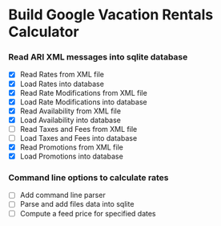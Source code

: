 # Build Google Vacation Rentals Calculator

### Read ARI XML messages into sqlite database
- [X] Read Rates from XML file
- [X] Load Rates into database
- [X] Read Rate Modifications from XML file
- [X] Load Rate Modifications into database
- [X] Read Availability from XML file
- [X] Load Availability into database
- [ ] Read Taxes and Fees from XML file
- [ ] Load Taxes and Fees into database
- [X] Read Promotions from XML file
- [X] Load Promotions into database

### Command line options to calculate rates
- [ ] Add command line parser
- [ ] Parse and add files data into sqlite
- [ ] Compute a feed price for specified dates
